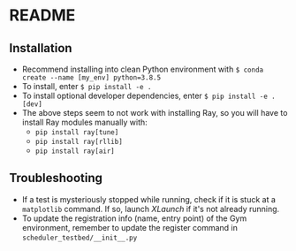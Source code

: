 # README

## Installation

- Recommend installing into clean Python environment with `$ conda create --name [my_env] python=3.8.5`
- To install, enter `$ pip install -e .`
- To install optional developer dependencies, enter `$ pip install -e .[dev]`
- The above steps seem to not work with installing Ray, so you will have to install Ray modules manually with:
  - `pip install ray[tune]`
  - `pip install ray[rllib]`
  - `pip install ray[air]`
 
## Troubleshooting

- If a test is mysteriously stopped while running, check if it is stuck at a `matplotlib` command. If so, launch *XLaunch* if it's not already running.
- To update the registration info (name, entry point) of the Gym environment, remember to update the register command in `scheduler_testbed/__init__.py`